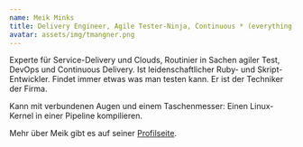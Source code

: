 ```yaml
---
name: Meik Minks
title: Delivery Engineer, Agile Tester-Ninja, Continuous * (everything) Experte und Chief of Awesomeness.
avatar: assets/img/tmangner.png
---
```


Experte für Service-Delivery und Clouds, Routinier in Sachen agiler Test, DevOps und Continuous Delivery. Ist leidenschaftlicher Ruby- und Skript-Entwickler. Findet immer etwas was man testen kann. Er ist der Techniker der Firma.

Kann mit verbundenen Augen und einem Taschenmesser: Einen Linux-Kernel in einer Pipeline kompilieren.

Mehr über Meik gibt es auf seiner [Profilseite](https://me.meik.org).
